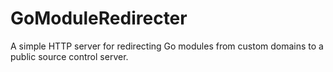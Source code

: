 # GoModuleRedirecter
A simple HTTP server for redirecting Go modules from custom domains to a public source control server.

